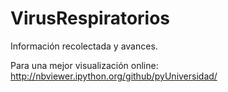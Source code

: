 # VirusRespiratorios
Información recolectada y avances. 

Para una mejor visualización online:
http://nbviewer.ipython.org/github/pyUniversidad/
  
